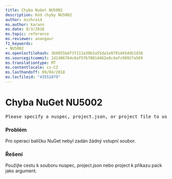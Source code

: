 ```yaml
---
title: Chyba NuGet NU5002
description: Kód chyby NU5002
author: mishra14
ms.author: karann
ms.date: 8/3/2018
ms.topic: reference
ms.reviewer: anangaur
f1_keywords:
- NU5002
ms.openlocfilehash: 3b9055bdf3f113a30b3a55da1e9791d45ddb1d38
ms.sourcegitcommit: 1d1406764c6af5fb7801d462e0c4afc9092fa569
ms.translationtype: MT
ms.contentlocale: cs-CZ
ms.lasthandoff: 09/04/2018
ms.locfileid: "43551879"
---
```

# <a name="nuget-error-nu5002"></a>Chyba NuGet NU5002
<pre>Please specify a nuspec, project.json, or project file to use.</pre>

### <a name="issue"></a>Problém

Pro operaci balíčku NuGet nebyl zadán žádný vstupní soubor.


### <a name="solution"></a>Řešení

Použijte cestu k souboru nuspec, project.json nebo project k příkazu pack jako argument.

